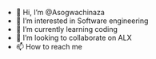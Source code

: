 - 👋 Hi, I’m @Asogwachinaza
- 👀 I’m interested in Software engineering
- 🌱 I’m currently learning coding
- 💞️ I’m looking to collaborate on ALX 
- 📫 How to reach me 

<!---
Asogwachinaza/Asogwachinaza is a ✨ special ✨ repository because its `README.md` (this file) appears on your GitHub profile.
You can click the Preview link to take a look at your changes.
--->
